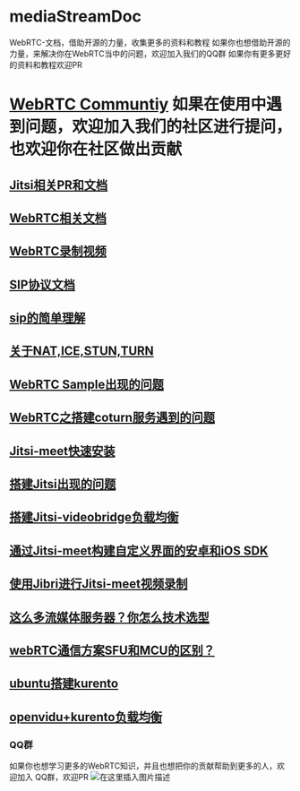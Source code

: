 # mediaStreamDoc
WebRTC-文档，借助开源的力量，收集更多的资料和教程
如果你也想借助开源的力量，来解决你在WebRTC当中的问题，欢迎加入我们的QQ群
如果你有更多更好的资料和教程欢迎PR

# [WebRTC Communtiy](https://webrtcsample.ink/) 如果在使用中遇到问题，欢迎加入我们的社区进行提问，也欢迎你在社区做出贡献

## [Jitsi相关PR和文档](./jitsi/PR.md)

## [WebRTC相关文档](./webrtc/)

## [WebRTC录制视频](https://github.com/daxiondi/WebRTC-Client-Record)

## [SIP协议文档](./3CX/VoIP_Protocols.md)

## [sip的简单理解](https://blog.csdn.net/qq_28880087/article/details/106579698)

## [关于NAT,ICE,STUN,TURN](https://segmentfault.com/a/1190000023478197)

## [WebRTC Sample出现的问题](https://blog.csdn.net/qq_28880087/article/details/107022803)

## [WebRTC之搭建coturn服务遇到的问题](https://blog.csdn.net/qq_28880087/article/details/106960293)

## [Jitsi-meet快速安装](https://blog.csdn.net/qq_28880087/article/details/107390403)


## [搭建Jitsi出现的问题](https://blog.csdn.net/qq_28880087/article/details/106952246)

## [搭建Jitsi-videobridge负载均衡](https://segmentfault.com/a/1190000023081361)

## [通过Jitsi-meet构建自定义界面的安卓和iOS SDK](https://blog.csdn.net/qq_28880087/article/details/107666449)

## [使用Jibri进行Jitsi-meet视频录制](https://blog.csdn.net/qq_28880087/article/details/107395039)

## [这么多流媒体服务器？你怎么技术选型](https://blog.csdn.net/qq_28880087/article/details/106604113)

## [webRTC通信方案SFU和MCU的区别？](https://blog.csdn.net/qq_28880087/article/details/106601309)

## [ubuntu搭建kurento](https://segmentfault.com/a/1190000023478253)

## [openvidu+kurento负载均衡](https://segmentfault.com/a/1190000023478329)



### QQ群
如果你也想学习更多的WebRTC知识，并且也想把你的贡献帮助到更多的人，欢迎加入
QQ群，欢迎PR
![在这里插入图片描述](https://img-blog.csdnimg.cn/20200629161633801.png?x-oss-process=image/watermark,type_ZmFuZ3poZW5naGVpdGk,shadow_10,text_aHR0cHM6Ly9ibG9nLmNzZG4ubmV0L3FxXzI4ODgwMDg3,size_16,color_FFFFFF,t_70)
